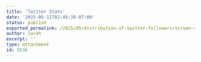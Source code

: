 ```yaml
---
title: 'Twitter Stats'
date: '2015-05-11T02:49:38-07:00'
status: publish
exported_permalink: /2015/05/distribution-of-twitter-followers/screen-shot-2015-05-11-at-2-49-02-am
author: sarah
excerpt: ''
type: attachment
id: 5536
---
```

<!DOCTYPE html PUBLIC "-//W3C//DTD HTML 4.0 Transitional//EN" "http://www.w3.org/TR/REC-html40/loose.dtd">
<?xml encoding="UTF-8">

